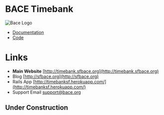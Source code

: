 # BACE Timebank
![Bace Logo](http://timebank.sfbace.org/img/bace_down_250x320.png)

* [Documentation](documentation/)
* [Code](code/)

# Links 

* __Main Website__ [http://timebank.sfbace.org](http://timebank.sfbace.org)
* Blog [http://sfbace.org](http://sfbace.org)
* Rails App [http://timebanksf.herokuapp.com/](http://timebanksf.herokuapp.com/)
* Support Email support@bace.org


## Under Construction


